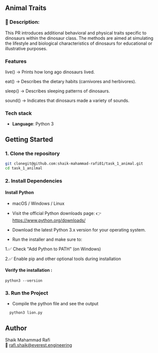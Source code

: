 
## Animal Traits

### 📄 Description:
This PR introduces additional behavioral and physical traits specific to dinosaurs within the dinosaur class. The methods are aimed at simulating the lifestyle and biological characteristics of dinosaurs for educational or illustrative purposes.

### Features 
live()
→ Prints how long ago dinosaurs lived.

eat()
→ Describes the dietary habits (carnivores and herbivores).

sleep()
→ Describes sleeping patterns of dinosaurs.

sound()
→ Indicates that dinosaurs made a variety of sounds.

### Tech stack 

- **Language**: Python 3

##  Getting Started

### 1. Clone the repository

```bash
git clonegit@github.com:shaik-mahammad-rafi01/task_1_animal.git
cd task_1_anilmal
```

### 2. Install Dependencies 

  #### Install Python 
  - macOS / Windows / Linux

- Visit the official Python downloads page:
👉 https://www.python.org/downloads/
- Download the latest Python 3.x version for your operating system.

- Run the installer and make sure to:

1.✅ Check "Add Python to PATH" (on Windows)

2.✅ Enable pip and other optional tools during installation


#### Verify the installation : 
```
python3 --version
```

### 3. Run the Project 
- Compile the python file and see the output
```bash 
  python3 lion.py
```

## Author
Shaik Mahammad Rafi  
📧 [rafi.shaik@everest.engineering](mailto:rafi.shaik@everest.engineering)
